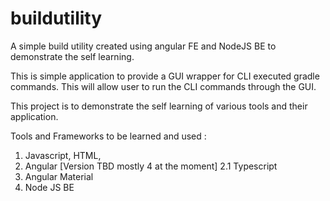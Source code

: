 # buildutility
A simple build utility created using angular FE and NodeJS BE to demonstrate the self learning.

This is simple application to provide a GUI wrapper for CLI executed gradle commands. 
This will allow user to run the CLI commands through the GUI. 

This project is to demonstrate the self learning of various tools and their application.

Tools and Frameworks to be learned and used :
1. Javascript, HTML, 
2. Angular [Version TBD mostly 4 at the moment]
  2.1 Typescript
3. Angular Material  
4. Node JS BE


